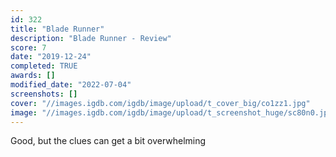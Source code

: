 ```yaml
---
id: 322
title: "Blade Runner"
description: "Blade Runner - Review"
score: 7
date: "2019-12-24"
completed: TRUE
awards: []
modified_date: "2022-07-04"
screenshots: []
cover: "//images.igdb.com/igdb/image/upload/t_cover_big/co1zz1.jpg"
image: "//images.igdb.com/igdb/image/upload/t_screenshot_huge/sc80n0.jpg"
---
```

Good, but the clues can get a bit overwhelming